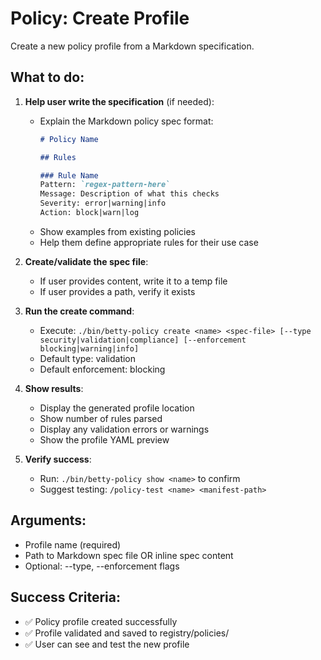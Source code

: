# Policy: Create Profile

Create a new policy profile from a Markdown specification.

## What to do:

1. **Help user write the specification** (if needed):
   - Explain the Markdown policy spec format:
     ```markdown
     # Policy Name

     ## Rules

     ### Rule Name
     Pattern: `regex-pattern-here`
     Message: Description of what this checks
     Severity: error|warning|info
     Action: block|warn|log
     ```
   - Show examples from existing policies
   - Help them define appropriate rules for their use case

2. **Create/validate the spec file**:
   - If user provides content, write it to a temp file
   - If user provides a path, verify it exists

3. **Run the create command**:
   - Execute: `./bin/betty-policy create <name> <spec-file> [--type security|validation|compliance] [--enforcement blocking|warning|info]`
   - Default type: validation
   - Default enforcement: blocking

4. **Show results**:
   - Display the generated profile location
   - Show number of rules parsed
   - Display any validation errors or warnings
   - Show the profile YAML preview

5. **Verify success**:
   - Run: `./bin/betty-policy show <name>` to confirm
   - Suggest testing: `/policy-test <name> <manifest-path>`

## Arguments:

- Profile name (required)
- Path to Markdown spec file OR inline spec content
- Optional: --type, --enforcement flags

## Success Criteria:

- ✅ Policy profile created successfully
- ✅ Profile validated and saved to registry/policies/
- ✅ User can see and test the new profile
